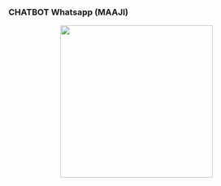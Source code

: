 ### CHATBOT Whatsapp (MAAJI)

<p align="center">
  <img width="300" style="border-radius= 50px" src="https://i.pinimg.com/736x/d9/3b/0d/d93b0d7ba15765e9ec6fa5d1c5b3ccbf.jpg">
</p>
